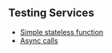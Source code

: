 Testing Services
---

- [Simple stateless function](./greeting.service.spec.ts)
- [Async calls]('./async.service.spec.ts)